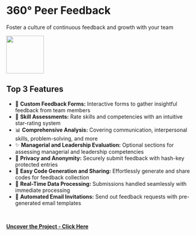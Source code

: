 #  360° Peer Feedback
Foster a culture of continuous feedback and growth with your team
<br>

<img src="https://github.com/tobwil/markdown_website/assets/72387477/526a3941-b546-49d0-a675-c97e3fcf5168" height="100">
<br>

## Top 3 Features

* 📝 **Custom Feedback Forms:** Interactive forms to gather insightful feedback from team members
* 🌟 **Skill Assessments:** Rate skills and competencies with an intuitive star-rating system
* 📊 **Comprehensive Analysis:** Covering communication, interpersonal skills, problem-solving, and more
* ✨ **Managerial and Leadership Evaluation:** Optional sections for assessing managerial and leadership competencies
* 🔐 **Privacy and Anonymity:** Securely submit feedback with hash-key protected entries
* 📨 **Easy Code Generation and Sharing:** Effortlessly generate and share codes for feedback collection
* 🔄 **Real-Time Data Processing:** Submissions handled seamlessly with immediate processing
* 🤖 **Automated Email Invitations:** Send out feedback requests with pre-generated email templates
<br>

**[<i class="fa-solid fa-up-right-from-square"></i> Uncover the Project - Click Here](https://a.picoapps.xyz/next-usually)**